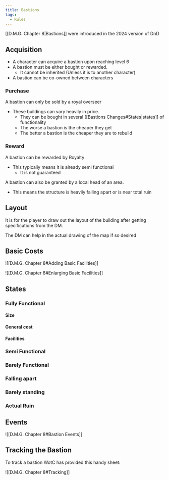 ```yaml
---
title: Bastions
tags:
  - Rules
---
```

[[D.M.G. Chapter 8|Bastions]] were introduced in the 2024 version of DnD 

## Acquisition 
- A character can acquire a bastion upon reaching level 6
- A bastion must be either bought or rewarded.
	- It cannot be inherited (Unless it is to another character)
- A bastion can be co-owned between characters

### Purchase
A bastion can only be sold by a royal overseer
- These buildings can vary heavily in price.
	- They can be bought in several [[Bastions Changes#States|states]] of functionality
	- The worse a bastion is the cheaper they get
	- The better a bastion is the cheaper they are to rebuild

### Reward
A bastion can be rewarded by Royalty
- This typically means it is already semi functional
	- It is not guaranteed

A bastion can also be granted by a local head of an area.
- This means the structure is heavily falling apart or is near total ruin

## Layout
It is for the player to draw out the layout of the building after getting specifications from the DM.

The DM can help in the actual drawing of the map if so desired


## Basic Costs

![[D.M.G. Chapter 8#Adding Basic Facilities]]


![[D.M.G. Chapter 8#Enlarging Basic Facilities]]


## States

### Fully Functional

#### Size

#### General cost

#### Facilities

#### 

### Semi Functional

### Barely Functional

### Falling apart

### Barely standing

### Actual Ruin

## Events

![[D.M.G. Chapter 8#Bastion Events]]


## Tracking the Bastion
To track a bastion WotC has provided this handy sheet:

![[D.M.G. Chapter 8#Tracking]]

